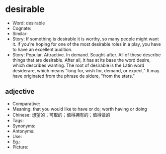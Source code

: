 # desirable

- Word: desirable
- Cognate: 
- Similar: 
- Story: If something is desirable it is worthy, so many people might want it. If you're hoping for one of the most desirable roles in a play, you have to have an excellent audition.
- Story: Popular. Attractive. In demand. Sought-after. All of these describe things that are desirable. After all, it has at its base the word desire, which describes wanting. The root of desirable is the Latin word desiderare, which means "long for, wish for, demand, or expect." It may have originated from the phrase de sidere, "from the stars."

## adjective

- Comparative: 
- Meaning: that you would like to have or do; worth having or doing
- Chinese: 想望的；可取的；值得拥有的；值得做的
- Tags: 
- Synonyms: 
- Antonyms: 
- Use: 
- Eg.: 
- Picture: 

